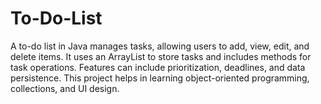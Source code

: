 # To-Do-List
A to-do list in Java manages tasks, allowing users to add, view, edit, and delete items. It uses an ArrayList to store tasks and includes methods for task operations. Features can include prioritization, deadlines, and data persistence. This project helps in learning object-oriented programming, collections, and UI design.

